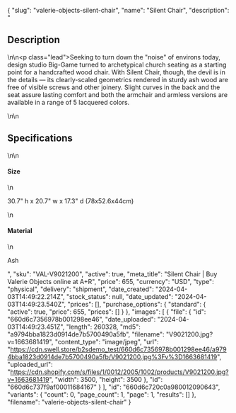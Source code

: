{
  "slug": "valerie-objects-silent-chair",
  "name": "Silent Chair",
  "description": "<h2>Description</h2>\n<!-- split -->\n<p class=\"lead\">Seeking to turn down the \"noise\" of environs today, design studio Big-Game turned to archetypical church seating as a starting point for a handcrafted wood chair. With Silent Chair, though, the devil is in the details — its clearly-scaled geometrics rendered in sturdy ash wood are free of visible screws and other joinery. Slight curves in the back and the seat assure lasting comfort and both the armchair and armless versions are available in a range of 5 lacquered colors. </p>\n<!-- split -->\n<h2>Specifications</h2>\n<!-- split -->\n<h4>Size</h4>\n<p>30.7\" h x 20.7\" w x 17.3\" d (78x52.6x44cm)</p>\n<h4>Material</h4>\n<p>Ash</p>",
  "sku": "VAL-V9021200",
  "active": true,
  "meta_title": "Silent Chair | Buy Valerie Objects online at A+R",
  "price": 655,
  "currency": "USD",
  "type": "physical",
  "delivery": "shipment",
  "date_created": "2024-04-03T14:49:22.214Z",
  "stock_status": null,
  "date_updated": "2024-04-03T14:49:23.540Z",
  "prices": [],
  "purchase_options": {
    "standard": {
      "active": true,
      "price": 655,
      "prices": []
    }
  },
  "images": [
    {
      "file": {
        "id": "660d6c7356978b001298ee46",
        "date_uploaded": "2024-04-03T14:49:23.451Z",
        "length": 260328,
        "md5": "a9794bba1823d0914de7b5700490a5fb",
        "filename": "V9021200.jpg?v=1663681419",
        "content_type": "image/jpeg",
        "url": "https://cdn.swell.store/b2sdemo_test/660d6c7356978b001298ee46/a9794bba1823d0914de7b5700490a5fb/V9021200.jpg%3Fv%3D1663681419",
        "uploaded_url": "https://cdn.shopify.com/s/files/1/0012/2005/1002/products/V9021200.jpg?v=1663681419",
        "width": 3500,
        "height": 3500
      },
      "id": "660d6c737f9af00011684167"
    }
  ],
  "id": "660d6c720c0a980012090643",
  "variants": {
    "count": 0,
    "page_count": 1,
    "page": 1,
    "results": []
  },
  "filename": "valerie-objects-silent-chair"
}